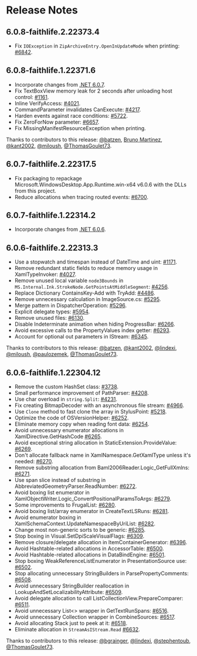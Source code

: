 # Release Notes

## 6.0.8-faithlife.2.22373.4

* Fix `IOException` in `ZipArchiveEntry.OpenInUpdateMode` when printing: [#6842](https://github.com/dotnet/wpf/issues/6842).

## 6.0.8-faithlife.1.22371.6

* Incorporate changes from [.NET 6.0.7](https://github.com/dotnet/wpf/compare/v6.0.6...v6.0.7).
* Fix TextBoxView memory leak for 2 seconds after unloading host control: [#1161](https://github.com/dotnet/wpf/pull/1161).
* Inline VerifyAccess: [#4021](https://github.com/dotnet/wpf/pull/4021).
* CommandParameter invalidates CanExecute: [#4217](https://github.com/dotnet/wpf/pull/4217).
* Harden events against race conditions: [#5722](https://github.com/dotnet/wpf/pull/5722).
* Fix ZeroForNow parameter: [#6657](https://github.com/dotnet/wpf/pull/6657).
* Fix MissingManifestResourceException when printing.

Thanks to contributors to this release: [@batzen](https://github.com/batzen), [Bruno Martinez](https://github.com/brunom), [@kant2002](https://github.com/kant2002), [@miloush](https://github.com/miloush), [@ThomasGoulet73](https://github.com/ThomasGoulet73).

## 6.0.7-faithlife.2.22317.5

* Fix packaging to repackage Microsoft.WindowsDesktop.App.Runtime.win-x64 v6.0.6 with the DLLs from this project.
* Reduce allocations when tracing routed events: [#6700](https://github.com/dotnet/wpf/pull/6700).

## 6.0.7-faithlife.1.22314.2

* Incorporate changes from [.NET 6.0.6](https://github.com/dotnet/wpf/compare/v6.0.5...v6.0.6).

## 6.0.6-faithlife.2.22313.3

* Use a stopwatch and timespan instead of DateTime and uint: [#1171](https://github.com/dotnet/wpf/pull/1171).
* Remove redundant static fields to reduce memory usage in XamlTypeInvoker: [#4027](https://github.com/dotnet/wpf/pull/4027).
* Remove unused local variable `node3Bounds` in `MS.Internal.Ink.StrokeNode.GetPointsAtMiddleSegment`: [#4256](https://github.com/dotnet/wpf/pull/4256).
* Replace Dictionary ContainsKey-Add with TryAdd: [#4486](https://github.com/dotnet/wpf/pull/4486).
* Remove unnecessary calculation in ImageSource.cs: [#5295](https://github.com/dotnet/wpf/pull/5295).
* Merge pattern in DispatcherOperation: [#5296](https://github.com/dotnet/wpf/pull/5296).
* Explicit delegate types: [#5954](https://github.com/dotnet/wpf/pull/5954).
* Remove unused files: [#6130](https://github.com/dotnet/wpf/pull/6130).
* Disable Indeterminate animation when hiding ProgressBar: [#6266](https://github.com/dotnet/wpf/pull/6266).
* Avoid excessive calls to the PropertyValues index getter: [#6293](https://github.com/dotnet/wpf/pull/6293).
* Account for optional out parameters in IStream: [#6345](https://github.com/dotnet/wpf/pull/6345).

Thanks to contributors to this release: [@batzen](https://github.com/batzen), [@kant2002](https://github.com/kant2002), [@lindexi](https://github.com/lindexi), [@miloush](https://github.com/miloush), [@paulozemek](https://github.com/paulozemek), [@ThomasGoulet73](https://github.com/ThomasGoulet73).

## 6.0.6-faithlife.1.22304.12

* Remove the custom HashSet class: [#3738](https://github.com/dotnet/wpf/pull/3738).
* Small performance improvement of PathParser: [#4208](https://github.com/dotnet/wpf/pull/4208).
* Use char overload in `string.Split`: [#4231](https://github.com/dotnet/wpf/pull/4231).
* Fix creating BitmapDecoder with an asynchronous file stream: [#4966](https://github.com/dotnet/wpf/pull/4966).
* Use `Clone` method to fast clone the array in StylusPoint: [#5218](https://github.com/dotnet/wpf/pull/5218).
* Optimize the code of OSVersionHelper: [#6252](https://github.com/dotnet/wpf/pull/6252).
* Eliminate memory copy when reading font data: [#6254](https://github.com/dotnet/wpf/pull/6254).
* Avoid unnecessary enumerator allocations in XamlDirective.GetHashCode [#6265](https://github.com/dotnet/wpf/pull/6265).
* Avoid exceptional string allocation in StaticExtension.ProvideValue: [#6269](https://github.com/dotnet/wpf/pull/6269).
* Don't allocate fallback name in XamlNamespace.GetXamlType unless it's needed: [#6270](https://github.com/dotnet/wpf/pull/6270).
* Remove substring allocation from Baml2006Reader.Logic_GetFullXmlns: [#6271](https://github.com/dotnet/wpf/pull/6271).
* Use span slice instead of substring in AbbreviatedGeometryParser.ReadNumber: [#6272](https://github.com/dotnet/wpf/pull/6272).
* Avoid boxing list enumerator in XamlObjectWriter.Logic_ConvertPositionalParamsToArgs:
[#6279](https://github.com/dotnet/wpf/pull/6279).
* Some improvements to FrugalList: [#6280](https://github.com/dotnet/wpf/pull/6280).
* Avoid boxing list/array enumerator in CreateTextLSRuns: [#6281](https://github.com/dotnet/wpf/pull/6281).
* Avoid enumerator boxing in XamlSchemaContext.UpdateNamespaceByUriList: [#6282](https://github.com/dotnet/wpf/pull/6282).
* Change most non-generic sorts to be generic: [#6285](https://github.com/dotnet/wpf/pull/6285).
* Stop boxing in Visual.SetDpiScaleVisualFlags: [#6309](https://github.com/dotnet/wpf/pull/6309).
* Remove closure/delegate allocation in ItemContainerGenerator: [#6396](https://github.com/dotnet/wpf/pull/6396).
* Avoid Hashtable-related allocations in AccessorTable: [#6500](https://github.com/dotnet/wpf/pull/6500).
* Avoid Hashtable-related allocations in DataBindEngine: [#6501](https://github.com/dotnet/wpf/pull/6501).
* Stop boxing WeakReferenceListEnumerator in PresentationSource use: [#6502](https://github.com/dotnet/wpf/pull/6502).
* Stop allocating unnecessary StringBuilders in ParsePropertyComments: [#6508](https://github.com/dotnet/wpf/pull/6508).
* Avoid unnecessary StringBuilder reallocation in LookupAndSetLocalizabilityAttribute: [#6509](https://github.com/dotnet/wpf/pull/6509).
* Avoid delegate allocation to call ListCollectionView.PrepareComparer: [#6511](https://github.com/dotnet/wpf/pull/6511).
* Avoid unnecessary List<> wrapper in GetTextRunSpans: [#6516](https://github.com/dotnet/wpf/pull/6516).
* Avoid unnecessary Collection<T> wrapper in CombineSources: [#6517](https://github.com/dotnet/wpf/pull/6517).
* Avoid allocating Stack<BranchNode> just to peek at it: [#6518](https://github.com/dotnet/wpf/pull/6518).
* Eliminate allocation in `StreamAsIStream.Read` [#6632](https://github.com/dotnet/wpf/pull/6632).

Thanks to contributors to this release: [@bgrainger](https://github.com/bgrainger), [@lindexi](https://github.com/lindexi), [@stephentoub](https://github.com/stephentoub), [@ThomasGoulet73](https://github.com/ThomasGoulet73).
